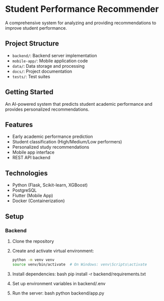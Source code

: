 # Student Performance Recommender

A comprehensive system for analyzing and providing recommendations to improve student performance.

## Project Structure

- `backend/`: Backend server implementation
- `mobile-app/`: Mobile application code
- `data/`: Data storage and processing
- `docs/`: Project documentation
- `tests/`: Test suites

## Getting Started

An AI-powered system that predicts student academic performance and provides personalized recommendations.

## Features

- Early academic performance prediction
- Student classification (High/Medium/Low performers)
- Personalized study recommendations
- Mobile app interface
- REST API backend

## Technologies

- Python (Flask, Scikit-learn, XGBoost)
- PostgreSQL
- Flutter (Mobile App)
- Docker (Containerization)

## Setup

### Backend

1. Clone the repository
2. Create and activate virtual environment:
   ```bash
   python -m venv venv
   source venv/bin/activate  # On Windows: venv\Scripts\activate
3. Install dependencies:
    bash
    pip install -r backend/requirements.txt
4. Set up environment variables in backend/.env

5. Run the server:
    bash
    python backend/app.py
